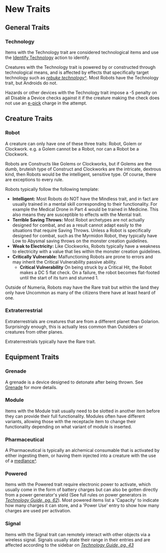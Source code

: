 # New Traits

## General Traits

### Technology

Items with the Technology trait are considered technological items and use the [Identify Technology](#identify-technology) action to identify.

Creatures with the Technology trait is powered by or constructed through technological means, and is affected by effects that specifically target technology such as *[rebuke technology^](#rebuke-technology)*. Most Robots have the Technology trait, but Androids do not.

Hazards or other devices with the Technology trait impose a -5 penalty on all Disable a Device checks against it if the creature making the check does not use an [e-pick](Gear/README.md#e-pick) charge in the attempt.

## Creature Traits

### Robot

A creature can only have one of these three traits: Robot, Golem or Clockwork. e.g. a Golem cannot be a Robot, nor can a Robot be a Clockwork.

Robots are Constructs like Golems or Clockworks, but if Golems are the dumb, bruteish type of Construct and Clockworks are the intricate, dextrous kind, then Robots would be the intelligent, sensitive type. Of course, there are exceptions to every rule.

Robots typically follow the following template:

* **Intelligent:** Most Robots do NOT have the Mindless trait, and in fact are usually trained in a mental skill corresponding to their functionality. For example the Medical Drone in Part 4 would be trained in Medicine. This also means they are susceptible to effects with the Mental trait.
* **Terrible Saving Throws:** Most Robot archetypes are not actually designed for combat, and as a result cannot adapt easily to the situations that require Saving Throws. Unless a Robot is specifically designed for combat, such as the Myrmidon Robot, they typically have Low to Abysmal saving throws on the monster creation guidelines.
* **Weak to Electricity:** Like Clockworks, Robots typically have a weakness to electricity with a value that lies within the monster creation guidelines.
* **Critically Vulnerable:** Malfunctioning Robots are prone to errors and may inherit the Critical Vulnerability passive ability.
  * **Critical Vulnerability** On being struck by a Critical Hit, the Robot makes a DC 5 flat check. On a failure, the robot becomes flat-footed until the start of its turn and stunned 1.

Outside of Numeria, Robots may have the Rare trait but within the land they only have Uncommon as many of the citizens there have at least heard of one.

### Extraterrestrial

Extraterrestrials are creatures that are from a different planet than Golarion. Surprisingly enough, this is actually less common than Outsiders or creatures from other planes.

Extraterrestrials typically have the Rare trait.

## Equipment Traits

### Grenade

A grenade is a device designed to detonate after being thrown. See [Grenade](../Gear/README.md#grenade) for more details.

### Module

Items with the Module trait usually need to be slotted in another item before they can provide their full functionality. Modules often have different variants, allowing those with the receptacle item to change their functionality depending on what variant of module is inserted.

### Pharmaceutical

A Pharmaceutical is typically an alchemical consumable that is activated by either ingesting them, or having them injected into a creature with the use of a [medlance^](../Gear/README.md#medlance).

### Powered

Items with the Powered trait require electronic power to activate, which usually come in the form of battery charges but can also be gotten directly from a power generator's yield (See full rules on power generators in *[Technology Guide, pg. 62](https://paizo.com/products/btpy98i0?Pathfinder-Campaign-Setting-Technology-Guide)*). Most powered items list a 'Capacity' to indicate how many charges it can store, and a 'Power Use' entry to show how many charges are used per activation.

### Signal

Items with the Signal trait can remotely interact with other objects via a wireless signal. Signals usually state their range in their entries and are affected according to the sidebar on *[Technology Guide, pg. 43](https://paizo.com/products/btpy98i0?Pathfinder-Campaign-Setting-Technology-Guide)*
